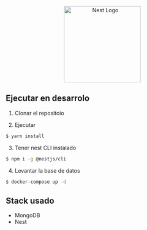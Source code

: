 <p align="center">
  <a href="http://nestjs.com/" target="blank"><img src="https://nestjs.com/img/logo-small.svg" width="200" alt="Nest Logo" /></a>
</p>



## Ejecutar en desarrolo

1. Clonar el repositoio

2. Ejecutar
```bash
$ yarn install
```

3. Tener nest CLI instalado
```bash
$ npm i -g @nestjs/cli
```

4. Levantar la base de datos
```bash
$ docker-compose up -d
```

## Stack usado
* MongoDB
* Nest